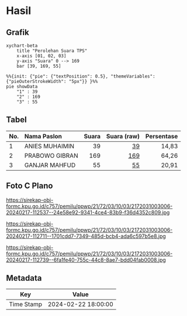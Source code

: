 # Hasil

## Grafik

```mermaid
xychart-beta
    title "Perolehan Suara TPS"
    x-axis [01, 02, 03]
    y-axis "Suara" 0 --> 169
    bar [39, 169, 55]
```

```mermaid
%%{init: {"pie": {"textPosition": 0.5}, "themeVariables": {"pieOuterStrokeWidth": "5px"}} }%%
pie showData
    "1" : 39
    "2" : 169
    "3" : 55
```

## Tabel

| No. | Nama Paslon    | Suara | Suara (raw) | Persentase |
|:--- |:-------------- | -----:| -----------:| ----------:|
| 1   | ANIES MUHAIMIN | 39    | [39][p-1]   | 14,83      |
| 2   | PRABOWO GIBRAN | 169   | [169][p-2]  | 64,26      |
| 3   | GANJAR MAHFUD  | 55    | [55][p-3]   | 20,91      |


[p-1]: https://github.com/gigit-pemilu/pemilu-2024-21-kepulauan-riau/blob/main/pilpres/hitung-suara/sub/21-kepulauan-riau/sub/72-kota-tanjung-pinang/sub/03-tanjung-pinang-kota/sub/1003-senggarang/sub/006-tps/sub/paslon-1.txt
[p-2]: https://github.com/gigit-pemilu/pemilu-2024-21-kepulauan-riau/blob/main/pilpres/hitung-suara/sub/21-kepulauan-riau/sub/72-kota-tanjung-pinang/sub/03-tanjung-pinang-kota/sub/1003-senggarang/sub/006-tps/sub/paslon-2.txt
[p-3]: https://github.com/gigit-pemilu/pemilu-2024-21-kepulauan-riau/blob/main/pilpres/hitung-suara/sub/21-kepulauan-riau/sub/72-kota-tanjung-pinang/sub/03-tanjung-pinang-kota/sub/1003-senggarang/sub/006-tps/sub/paslon-3.txt

## Foto C Plano

https://sirekap-obj-formc.kpu.go.id/c757/pemilu/ppwp/21/72/03/10/03/2172031003006-20240217-112537--24e58e92-9341-4ce4-83b9-f36d4352c809.jpg

https://sirekap-obj-formc.kpu.go.id/c757/pemilu/ppwp/21/72/03/10/03/2172031003006-20240217-112711--1701cdd7-7349-485d-bcb4-ada6c597b5e8.jpg

https://sirekap-obj-formc.kpu.go.id/c757/pemilu/ppwp/21/72/03/10/03/2172031003006-20240217-112739--6fa1fe40-755c-44c8-8ae7-bdd04fab0008.jpg


## Metadata

| Key        | Value               |
| ---------- | ------------------- |
| Time Stamp | 2024-02-22 18:00:00 |



